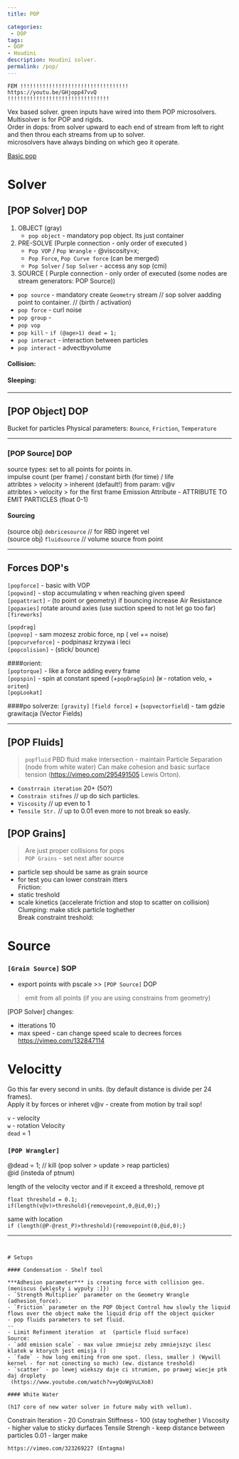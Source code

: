 ```yaml
---
title: POP

categories:
 - DOP
tags:
- DOP
- Houdini
description: Houdini solver.
permalink: /pop/
---
```


```
FEM !!!!!!!!!!!!!!!!!!!!!!!!!!!!!!!!!!
https://youtu.be/GHjopp47vvQ
!!!!!!!!!!!!!!!!!!!!!!!!!!!!!!!!
```



Vex based solver.  green inputs have wired into them POP microsolvers.  
Multisolver is for POP and rigids.    
Order in dops: from solver upward to each end of stream from left to right and then throu each streams from up to solver.  
microsolvers have always binding on which geo it operate.     


[Basic pop](/src/hip/DOP_POP.hiplc)

# Solver

## [POP Solver] DOP

1. OBJECT (gray)
      - `pop object` - mandatory pop object. Its just container  
2. PRE-SOLVE (Purple connection - only order of executed   )
      - `Pop VOP` / `Pop Wrangle` - @viscosity=x;   
      - `Pop Force`, `Pop Curve force` (can be merged)  
      - `Pop Solver` / `Sop Solver` - access any sop (cmi)   
3. SOURCE ( Purple connection - only order of executed   (some nodes are stream generators: POP Source))   
  - `pop source` - mandatory create `Geometry` stream // sop solver aadding point to container. // (birth / activation)   
  - `pop force` - curl noise   
  - `pop group` -    
  - `pop vop`      
  - `pop kill` - `if (@age>1) dead = 1;`   
  - `pop interact` - interaction between particles  
  - `pop interact` - advectbyvolume  




#### Collision:
#### Sleeping:

---

## [POP Object] DOP

Bucket for particles
Physical parameters: `Bounce`, `Friction`, `Temperature`


---

### [POP Source] DOP

source types: set to all points for points in.  
impulse count (per frame) / constant birth (for time) / life  
attribtes > velocity > inherent (default!) from param: v@v  
attribtes > velocity > for the first frame
Emission Attribute - ATTRIBUTE TO EMIT PARTICLES (float 0-1)
#### Sourcing
(source obj) `debricesource` // for RBD ingeret vel   
(source obj) `fluidsource` // volume source from point   



---

## Forces DOP's
`[popforce]` - basic with VOP  
`[popwind]` - stop accumulating v when reaching given speed    
`[popattract]` - (to point or geometry)  if bouncing increase Air Resistance  
`[popaxies]`  rotate around axies  (use suction speed to not let go too far)  
`[fireworks]`  

`[popdrag]`   
`[popvop]` - sam mozesz zrobic force, np ( vel +=  noise)   
`[popcurveforce]` - podpinasz krzywa i leci   
`[popcolision]` - (stick/ bounce)     

####orient:  
`[poptorque]` - like a force adding every frame  
`[popspin]` - spin at constant speed  (+`popDragSpin`) (`W` - rotation velo, + `oriten`)   
`[popLookat]`  

####po solverze:
`[gravity]`
`[field force]` + (`sopvectorfield`) - tam gdzie grawitacja  (Vector Fields)   








---

## [POP Fluids]
> `popfluid` PBD fluid make intersection - maintain Particle Separation (node from white water) Can make cohesion and basic surface tension (https://vimeo.com/295491505 Lewis Orton).   

- `Constrrain iteration` 20+  (50?)
- `Constrain stifnes` // up do sich particles.
- `Viscosity` // up even to 1
- `Tensile Str.` // up to 0.01 even more to not break so easly.

## [POP Grains]
>Are just proper collisions for pops   
`POP Grains` - set next after source   
- particle sep should be same as grain source  
- for test you can lower constrain itters  
Friction:  
- static treshold  
- scale kinetics (accelerate friction and stop to scatter on collision)  
Clumping: make stick particle toghether  
Break constraint treshold:  

# Source
### `[Grain Source]` SOP
- export points with pscale  >> `[POP Source]` DOP
>emit from all points (if you are using constrains from geometry)

[POP Solver] changes:  
- itterations 10
- max speed - can change speed scale to decrees forces  
https://vimeo.com/132847114  


# Velocitty
Go this far every second in units. (by default distance is divide per 24 frames).   
Apply it by forces or inheret v@v - create from motion by trail sop!   

`v` - velocity   
`w` - rotation Velocity   
`dead` = 1  


### `[POP Wrangler]`
@dead = 1; // kill (pop solver > update > reap particles)  
@id (insteda of ptnum)  

length of the velocity vector and if it exceed a threshold, remove pt
```
float threshold = 0.1;  
if(length(v@v)>threshold){removepoint,0,@id,0);}
```
same with location  
```if (length(@P-@rest_P)>threshold){removepoint(0,@id,0);}```

---
```


# Setups  

#### Condensation - Shelf tool

***Adhesion parameter*** is creating force with collision geo. (meniscus {wklęsły i wypuły :]})
- `Strength Multiplier` parameter on the Geometry Wrangle (adhesion_force).    
- `Friction` parameter on the POP Object Control how slowly the liquid flows over the object make the liquid drip off the object quicker
- pop fluids parameters to set fluid.
--
- Limit Refinment iteration  at  (particle fluid surface)  
Source:  
- `add emision scale` - max value zmniejsz zeby zmniejszyc ilesc klatek w ktorych jest emisja ()  
- `fade` - how long emiting from one spot. (less, smaller ) (Wywill kernel - for not conecting so much) (ew. distance treshold)
- `scatter` - po lewej wiekszy daje ci strumien, po prawej wiecje ptk daj droplety
 (https://www.youtube.com/watch?v=yQoWgVuLXo8)    

#### White Water

(h17 core of new water solver in future maby with vellum).  
```
Constrain Iteration -  20
Constrain Stiffness - 100 (stay toghether )
Viscosity - higher value to sticky durfaces
Tensile Strengh - keep distance between particles 0.01 - larger make
```
https://vimeo.com/323269227 (Entagma)
